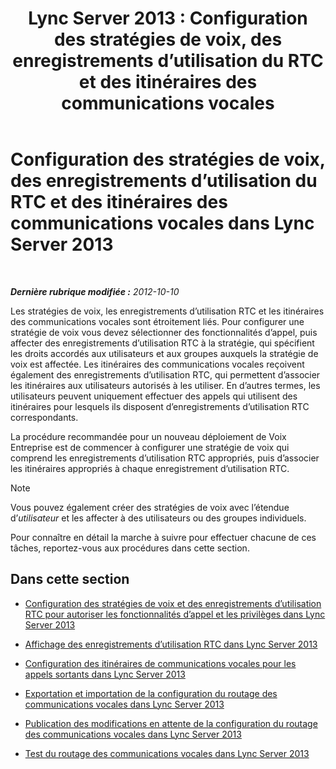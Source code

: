 ﻿---
title: 'Lync Server 2013 : Configuration des stratégies de voix, des enregistrements d’utilisation du RTC et des itinéraires des communications vocales'
TOCTitle: Configuration des stratégies de voix, des enregistrements d’utilisation du RTC et des itinéraires des communications vocales
ms:assetid: 1e5a15f9-6f42-4dc6-baaa-24daf54afc4d
ms:mtpsurl: https://technet.microsoft.com/fr-fr/library/Gg398272(v=OCS.15)
ms:contentKeyID: 49296450
ms.date: 05/20/2016
mtps_version: v=OCS.15
ms.translationtype: HT
---

# Configuration des stratégies de voix, des enregistrements d’utilisation du RTC et des itinéraires des communications vocales dans Lync Server 2013

 

_**Dernière rubrique modifiée :** 2012-10-10_

Les stratégies de voix, les enregistrements d’utilisation RTC et les itinéraires des communications vocales sont étroitement liés. Pour configurer une stratégie de voix vous devez sélectionner des fonctionnalités d’appel, puis affecter des enregistrements d’utilisation RTC à la stratégie, qui spécifient les droits accordés aux utilisateurs et aux groupes auxquels la stratégie de voix est affectée. Les itinéraires des communications vocales reçoivent également des enregistrements d’utilisation RTC, qui permettent d’associer les itinéraires aux utilisateurs autorisés à les utiliser. En d’autres termes, les utilisateurs peuvent uniquement effectuer des appels qui utilisent des itinéraires pour lesquels ils disposent d’enregistrements d’utilisation RTC correspondants.

La procédure recommandée pour un nouveau déploiement de Voix Entreprise est de commencer à configurer une stratégie de voix qui comprend les enregistrements d’utilisation RTC appropriés, puis d’associer les itinéraires appropriés à chaque enregistrement d’utilisation RTC.

> [!note]  
> Vous pouvez également créer des stratégies de voix avec l’étendue d’<em>utilisateur</em> et les affecter à des utilisateurs ou des groupes individuels.

Pour connaître en détail la marche à suivre pour effectuer chacune de ces tâches, reportez-vous aux procédures dans cette section.

## Dans cette section

  - [Configuration des stratégies de voix et des enregistrements d’utilisation RTC pour autoriser les fonctionnalités d’appel et les privilèges dans Lync Server 2013](lync-server-2013-configuring-voice-policies-and-pstn-usage-records-to-authorize-calling-features-and-privileges.md)

  - [Affichage des enregistrements d’utilisation RTC dans Lync Server 2013](lync-server-2013-view-pstn-usage-records.md)

  - [Configuration des itinéraires de communications vocales pour les appels sortants dans Lync Server 2013](lync-server-2013-configuring-voice-routes-for-outbound-calls.md)

  - [Exportation et importation de la configuration du routage des communications vocales dans Lync Server 2013](lync-server-2013-exporting-and-importing-voice-routing-configuration.md)

  - [Publication des modifications en attente de la configuration du routage des communications vocales dans Lync Server 2013](lync-server-2013-publish-pending-changes-to-the-voice-routing-configuration.md)

  - [Test du routage des communications vocales dans Lync Server 2013](lync-server-2013-test-voice-routing.md)

